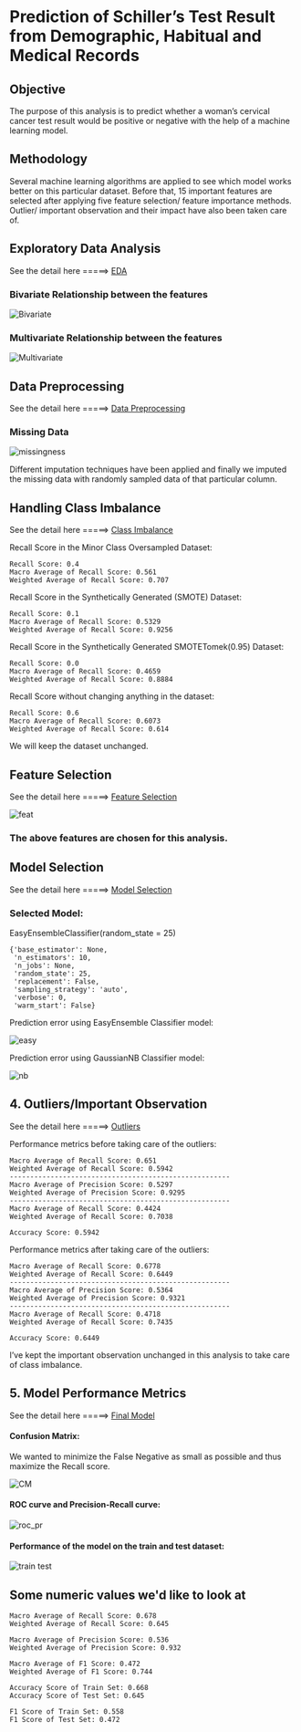 # Prediction of Schiller’s Test Result from Demographic, Habitual and Medical Records

## Objective

The purpose of this analysis is to predict whether a woman’s cervical cancer test result would be positive or negative with the help of a machine learning model.

## Methodology

Several machine learning algorithms are applied to see which model works better on this particular dataset. Before that, 15 important features are selected after applying five feature selection/ feature importance methods. Outlier/ important observation and their impact have also been taken care of.

## Exploratory Data Analysis
See the detail here =====> [EDA]( https://github.com/SumaiaParveen/Binary-Classifier-Health-Condition/blob/main/Cervical%20Cancer%20Test%20Result%20Prediction/EDA.ipynb)

### Bivariate Relationship between the features

![Bivariate]( https://github.com/SumaiaParveen/Binary-Classifier-Health-Condition/blob/main/Cervical%20Cancer%20Test%20Result%20Prediction/Schiller's%20Test%20Result%20Prediction/images/schi_bi.JPG)

### Multivariate Relationship between the features

![Multivariate]( https://github.com/SumaiaParveen/Binary-Classifier-Health-Condition/blob/main/Cervical%20Cancer%20Test%20Result%20Prediction/Schiller's%20Test%20Result%20Prediction/images/schi_multi.JPG)

## Data Preprocessing
See the detail here =====> [Data Preprocessing]( https://github.com/SumaiaParveen/Binary-Classifier-Health-Condition/blob/main/Cervical%20Cancer%20Test%20Result%20Prediction/Schiller's%20Test%20Result%20Prediction/Part1_schiller_Data%20Preprocessing.ipynb)

### Missing Data
![ missingness](https://github.com/SumaiaParveen/Binary-Classifier-Health-Condition/blob/main/Cervical%20Cancer%20Test%20Result%20Prediction/Schiller's%20Test%20Result%20Prediction/images/missing.png)

Different imputation techniques have been applied and finally we imputed the missing data with randomly sampled data of that particular column.

## Handling Class Imbalance 
See the detail here =====> [Class Imbalance]( https://github.com/SumaiaParveen/Binary-Classifier-Health-Condition/blob/main/Cervical%20Cancer%20Test%20Result%20Prediction/Schiller's%20Test%20Result%20Prediction/Part2_schiller_Handling_Class_Imb.ipynb)

Recall Score in the Minor Class Oversampled Dataset:

```
Recall Score: 0.4
Macro Average of Recall Score: 0.561
Weighted Average of Recall Score: 0.707
```

Recall Score in the Synthetically Generated (SMOTE) Dataset:

```
Recall Score: 0.1
Macro Average of Recall Score: 0.5329
Weighted Average of Recall Score: 0.9256
```

Recall Score in the Synthetically Generated SMOTETomek(0.95) Dataset:

```
Recall Score: 0.0
Macro Average of Recall Score: 0.4659
Weighted Average of Recall Score: 0.8884
```

Recall Score without changing anything in the dataset:

```
Recall Score: 0.6
Macro Average of Recall Score: 0.6073
Weighted Average of Recall Score: 0.614
```

We will keep the dataset unchanged.

## Feature Selection

See the detail here =====> [Feature Selection]( https://github.com/SumaiaParveen/Binary-Classifier-Health-Condition/blob/main/Cervical%20Cancer%20Test%20Result%20Prediction/Schiller's%20Test%20Result%20Prediction/Part3_schiller_Feature_Selection.ipynb)

![feat]( https://github.com/SumaiaParveen/Binary-Classifier-Health-Condition/blob/main/Cervical%20Cancer%20Test%20Result%20Prediction/Schiller's%20Test%20Result%20Prediction/images/feat_sel.JPG)

### The above features are chosen for this analysis.

## Model Selection
See the detail here =====> [Model Selection]( https://github.com/SumaiaParveen/Binary-Classifier-Health-Condition/blob/main/Cervical%20Cancer%20Test%20Result%20Prediction/Schiller's%20Test%20Result%20Prediction/Part4_schiller_Model_Selection.ipynb)

### Selected Model: 

EasyEnsembleClassifier(random_state = 25)

```
{'base_estimator': None,
 'n_estimators': 10,
 'n_jobs': None,
 'random_state': 25,
 'replacement': False,
 'sampling_strategy': 'auto',
 'verbose': 0,
 'warm_start': False}
```
Prediction error using EasyEnsemble Classifier model:

![easy]( https://github.com/SumaiaParveen/Binary-Classifier-Health-Condition/blob/main/Cervical%20Cancer%20Test%20Result%20Prediction/Schiller's%20Test%20Result%20Prediction/images/mod_easy.JPG)

Prediction error using GaussianNB Classifier model:

![nb]( https://github.com/SumaiaParveen/Binary-Classifier-Health-Condition/blob/main/Cervical%20Cancer%20Test%20Result%20Prediction/Schiller's%20Test%20Result%20Prediction/images/mod_nb.JPG)


## 4. Outliers/Important Observation

See the detail here =====> [Outliers]( https://github.com/SumaiaParveen/Binary-Classifier-Health-Condition/blob/main/Cervical%20Cancer%20Test%20Result%20Prediction/Schiller's%20Test%20Result%20Prediction/Part5_schiller_Handling_Outliers.ipynb)

Performance metrics before taking care of the outliers:
```
Macro Average of Recall Score: 0.651
Weighted Average of Recall Score: 0.5942
------------------------------------------------------
Macro Average of Precision Score: 0.5297
Weighted Average of Precision Score: 0.9295
------------------------------------------------------
Macro Average of Recall Score: 0.4424
Weighted Average of Recall Score: 0.7038

Accuracy Score: 0.5942
```
Performance metrics after taking care of the outliers:
```
Macro Average of Recall Score: 0.6778
Weighted Average of Recall Score: 0.6449
------------------------------------------------------
Macro Average of Precision Score: 0.5364
Weighted Average of Precision Score: 0.9321
------------------------------------------------------
Macro Average of Recall Score: 0.4718
Weighted Average of Recall Score: 0.7435

Accuracy Score: 0.6449
```
I’ve kept the important observation unchanged in this analysis to take care of class imbalance.

## 5. Model Performance Metrics

See the detail here =====> [Final Model]( https://github.com/SumaiaParveen/Binary-Classifier-Health-Condition/blob/main/Cervical%20Cancer%20Test%20Result%20Prediction/Schiller's%20Test%20Result%20Prediction/Part6_schiller_EasyEnsembleClassifier-Final.ipynb)

#### Confusion Matrix: 

We wanted to minimize the False Negative as small as possible and thus maximize the Recall score.

![CM]( https://github.com/SumaiaParveen/Binary-Classifier-Health-Condition/blob/main/Cervical%20Cancer%20Test%20Result%20Prediction/Schiller's%20Test%20Result%20Prediction/images/cm.JPG)

#### ROC curve and Precision-Recall curve: 

![roc_pr]( https://github.com/SumaiaParveen/Binary-Classifier-Health-Condition/blob/main/Cervical%20Cancer%20Test%20Result%20Prediction/Schiller's%20Test%20Result%20Prediction/images/roc_pr.JPG)

#### Performance of the model on the train and test dataset:

![train test]( https://github.com/SumaiaParveen/Binary-Classifier-Health-Condition/blob/main/Cervical%20Cancer%20Test%20Result%20Prediction/Schiller's%20Test%20Result%20Prediction/images/traintest.JPG)

## Some numeric values we'd like to look at

```
Macro Average of Recall Score: 0.678
Weighted Average of Recall Score: 0.645

Macro Average of Precision Score: 0.536
Weighted Average of Precision Score: 0.932

Macro Average of F1 Score: 0.472
Weighted Average of F1 Score: 0.744

Accuracy Score of Train Set: 0.668
Accuracy Score of Test Set: 0.645

F1 Score of Train Set: 0.558
F1 Score of Test Set: 0.472
```
